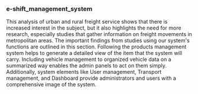 ### e-shift_management_system

This analysis of urban and rural freight service shows that there is increased interest in the subject, but it also highlights the need for more research, especially studies that gather information on freight movements in metropolitan areas. The important findings from studies using our system's functions are outlined in this section.
Following the products management system helps to generate a detailed view of the item that the system will carry. Including vehicle management to organized vehicle data on a summarized way enables the admin panels to act on them simply. Additionally, system elements like User management, Transport management, and Dashboard provide administrators and users with a comprehensive image of the system.

